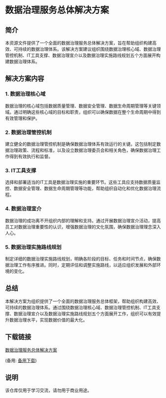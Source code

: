 # 数据治理服务总体解决方案

## 简介
本资源文件提供了一个全面的数据治理服务总体解决方案，旨在帮助组织构建高效、可持续的数据治理体系。该解决方案建议组织围绕数据治理核心域、数据治理管控机制、IT工具支撑、数据治理宣介以及数据治理实施路线规划五个方面展开构建数据治理体系。

## 解决方案内容

### 1. 数据治理核心域
数据治理的核心域包括数据质量管理、数据安全管理、数据生命周期管理等关键领域。通过明确这些核心域的目标和职责，组织可以确保数据在整个生命周期中得到有效管理和保护。

### 2. 数据治理管控机制
建立健全的数据治理管控机制是确保数据治理体系有效运行的关键。这包括制定数据治理政策、流程和标准，以及设立数据治理委员会和相关角色，确保数据治理工作得到有效执行和监督。

### 3. IT工具支撑
选择和部署适当的IT工具是数据治理实施的重要环节。这些工具应支持数据质量监控、数据安全管理、数据生命周期管理等功能，帮助组织自动化和优化数据治理流程。

### 4. 数据治理宣介
数据治理的成功离不开组织内部的理解和支持。通过开展数据治理宣介活动，提高员工对数据治理重要性的认识，增强数据治理的文化氛围，确保数据治理理念深入人心。

### 5. 数据治理实施路线规划
制定详细的数据治理实施路线规划，明确各阶段的目标、任务和时间节点，确保数据治理工作有序推进。同时，定期评估和调整实施路线，以适应组织发展和外部环境的变化。

## 总结
本解决方案为组织提供了一个全面的数据治理服务总体框架，帮助组织构建高效、可持续的数据治理体系。通过围绕数据治理核心域、数据治理管控机制、IT工具支撑、数据治理宣介以及数据治理实施路线规划五个方面展开工作，组织可以有效提升数据治理水平，实现数据价值的最大化。

## 下载链接
[数据治理服务总体解决方案](https://pan.quark.cn/s/cd59821c13de) 

(备用: [备用下载](https://pan.baidu.com/s/1oz2fz_57uClBi_165b9awA?pwd=1234))

## 说明

该仓库仅用于学习交流，请勿用于商业用途。
